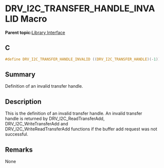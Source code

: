 # DRV\_I2C\_TRANSFER\_HANDLE\_INVALID Macro

**Parent topic:**[Library Interface](GUID-5A5146D2-73C2-43B1-8ADE-95E0184AF1A5.md)

## C

```c
#define DRV_I2C_TRANSFER_HANDLE_INVALID ((DRV_I2C_TRANSFER_HANDLE)(-1))

```

## Summary

Definition of an invalid transfer handle.

## Description

This is the definition of an invalid transfer handle. An invalid transfer<br />handle is returned by DRV\_I2C\_ReadTransferAdd, DRV\_I2C\_WriteTransferAdd and<br />DRV\_I2C\_WriteReadTransferAdd functions if the buffer add request was not<br />successful.

## Remarks

None

